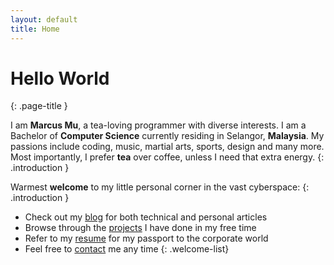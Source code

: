 ```yaml
---
layout: default
title: Home
---
```


# Hello World
{: .page-title }

I am **Marcus Mu**, a tea-loving programmer with diverse interests. I am a Bachelor of **Computer Science** currently residing in Selangor, **Malaysia**. My passions include coding, music, martial arts, sports, design and many more. Most importantly, I prefer **tea** over coffee, unless I need that extra energy.
{: .introduction }

Warmest **welcome** to my little personal corner in the vast cyberspace:
{: .introduction }

- Check out my [blog](/blog/) for both technical and personal articles
- Browse through the [projects](/projects/) I have done in my free time
- Refer to my [resume](/resume/) for my passport to the corporate world
- Feel free to [contact](/contact/) me any time
{: .welcome-list}

